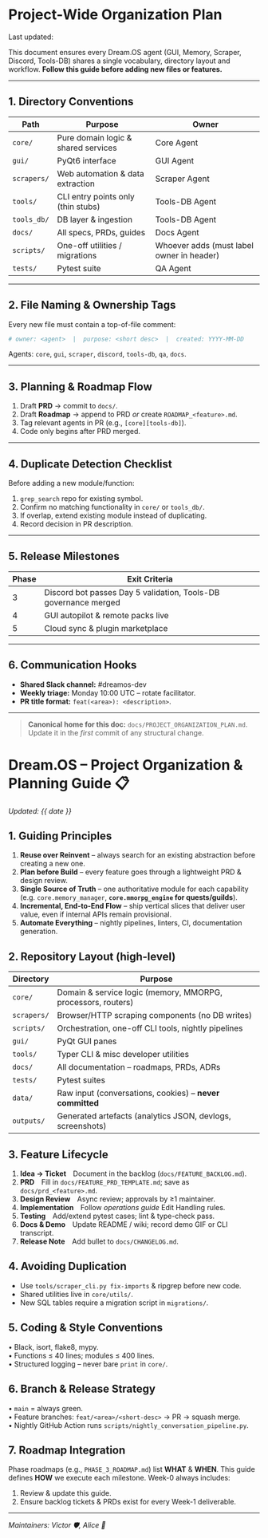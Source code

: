 # Project-Wide Organization Plan

Last updated: <!-- AUTO:date -->

This document ensures every Dream.OS agent (GUI, Memory, Scraper, Discord, Tools-DB) shares a single vocabulary, directory layout and workflow.  **Follow this guide before adding new files or features.**

---

## 1. Directory Conventions
| Path | Purpose | Owner |
|------|---------|-------|
| `core/` | Pure domain logic & shared services | Core Agent |
| `gui/` | PyQt6 interface | GUI Agent |
| `scrapers/` | Web automation & data extraction | Scraper Agent |
| `tools/` | CLI entry points only (thin stubs) | Tools-DB Agent |
| `tools_db/` | DB layer & ingestion | Tools-DB Agent |
| `docs/` | All specs, PRDs, guides | Docs Agent |
| `scripts/` | One-off utilities / migrations | Whoever adds (must label owner in header) |
| `tests/` | Pytest suite | QA Agent |

---

## 2. File Naming & Ownership Tags
Every new file must contain a top-of-file comment:
```python
# owner: <agent>  |  purpose: <short desc>  |  created: YYYY-MM-DD
```
Agents: `core`, `gui`, `scraper`, `discord`, `tools-db`, `qa`, `docs`.

---

## 3. Planning & Roadmap Flow
1. Draft **PRD** → commit to `docs/`.  
2. Draft **Roadmap** → append to PRD *or* create `ROADMAP_<feature>.md`.  
3. Tag relevant agents in PR (e.g., `[core][tools-db]`).  
4. Code only begins after PRD merged.

---

## 4. Duplicate Detection Checklist
Before adding a new module/function:
1. `grep_search` repo for existing symbol.  
2. Confirm no matching functionality in `core/` or `tools_db/`.  
3. If overlap, extend existing module instead of duplicating.  
4. Record decision in PR description.

---

## 5. Release Milestones
| Phase | Exit Criteria |
|-------|---------------|
| 3 | Discord bot passes Day 5 validation, Tools-DB governance merged |
| 4 | GUI autopilot & remote packs live |
| 5 | Cloud sync & plugin marketplace |

---

## 6. Communication Hooks
* **Shared Slack channel:** #dreamos-dev  
* **Weekly triage:** Monday 10:00 UTC – rotate facilitator.  
* **PR title format:** `feat(<area>): <description>`.

---

> **Canonical home for this doc:** `docs/PROJECT_ORGANIZATION_PLAN.md`. Update it in the *first* commit of any structural change.

# Dream.OS – Project Organization & Planning Guide 📋

_Updated: {{ date }}_

## 1. Guiding Principles
1. **Reuse over Reinvent** – always search for an existing abstraction before creating a new one.
2. **Plan before Build** – every feature goes through a lightweight PRD & design review.
3. **Single Source of Truth** – one authoritative module for each capability (e.g. `core.memory_manager`, **`core.mmorpg_engine` for quests/guilds**).
4. **Incremental, End-to-End Flow** – ship vertical slices that deliver user value, even if internal APIs remain provisional.
5. **Automate Everything** – nightly pipelines, linters, CI, documentation generation.

## 2. Repository Layout (high-level)
| Directory | Purpose |
|-----------|---------|
| `core/` | Domain & service logic (memory, MMORPG, processors, routers) |
| `scrapers/` | Browser/HTTP scraping components (no DB writes) |
| `scripts/` | Orchestration, one-off CLI tools, nightly pipelines |
| `gui/` | PyQt GUI panes |
| `tools/` | Typer CLI & misc developer utilities |
| `docs/` | All documentation – roadmaps, PRDs, ADRs |
| `tests/` | Pytest suites |
| `data/` | Raw input (conversations, cookies) – **never committed** |
| `outputs/` | Generated artefacts (analytics JSON, devlogs, screenshots) |

## 3. Feature Lifecycle
1. **Idea → Ticket** Document in the backlog (`docs/FEATURE_BACKLOG.md`).
2. **PRD** Fill in `docs/FEATURE_PRD_TEMPLATE.md`; save as `docs/prd_<feature>.md`.
3. **Design Review** Async review; approvals by ≥1 maintainer.
4. **Implementation** Follow _operations guide_ Edit Handling rules.
5. **Testing** Add/extend pytest cases; lint & type-check pass.
6. **Docs & Demo** Update README / wiki; record demo GIF or CLI transcript.
7. **Release Note** Add bullet to `docs/CHANGELOG.md`.

## 4. Avoiding Duplication
+ Use `tools/scraper_cli.py fix-imports` & ripgrep before new code.
+ Shared utilities live in `core/utils/`.
+ New SQL tables require a migration script in `migrations/`.

## 5. Coding & Style Conventions
• Black, isort, flake8, mypy.  
• Functions ≤ 40 lines; modules ≤ 400 lines.  
• Structured logging – never bare `print` in `core/`.

## 6. Branch & Release Strategy
• `main` = always green.  
• Feature branches: `feat/<area>/<short-desc>` → PR → squash merge.  
• Nightly GitHub Action runs `scripts/nightly_conversation_pipeline.py`.

## 7. Roadmap Integration
Phase roadmaps (e.g., `PHASE_3_ROADMAP.md`) list **WHAT** & **WHEN**.  This guide defines **HOW** we execute each milestone.  Week-0 always includes:
1. Review & update this guide.  
2. Ensure backlog tickets & PRDs exist for every Week-1 deliverable.

---
_Maintainers: Victor 🛡️, Alice 🚀_ 